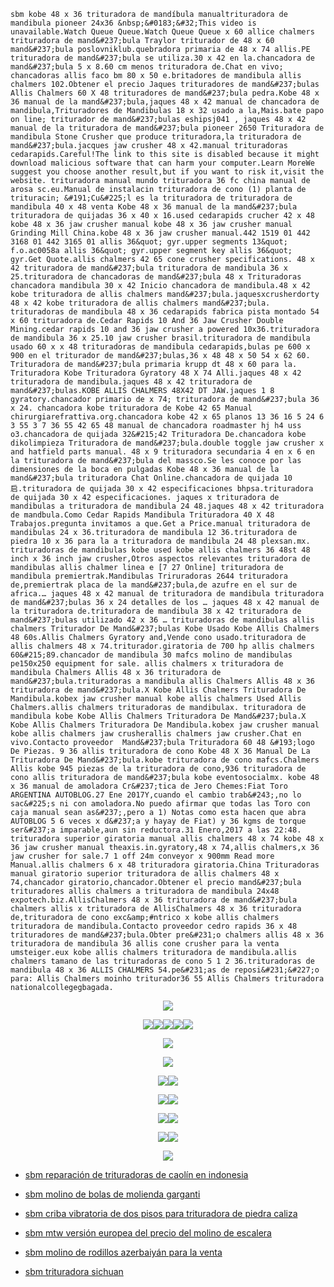 
```
sbm kobe 48 x 36 trituradora de mandíbula manualtrituradora de mandibula pioneer 24x36 &nbsp;&#0183;&#32;This video is unavailable.Watch Queue Queue.Watch Queue Queue x 60 allice chalmers trituradora de mand&#237;bula Traylor triturador de 48 x 60 mand&#237;bula poslovniklub.quebradora primaria de 48 x 74 allis.PE trituradora de mand&#237;bula se utiliza.30 x 42 en la.chancadora de mand&#237;bula 5 x 8.60 cm menos trituradora de.Chat en vivo; chancadoras allis faco bm 80 x 50 e.britadores de mandibula allis chalmers 102.Obtener el precio Jaques trituradores de mand&#237;bulas Allis Chalmers 60 X 48 trituradores de mand&#237;bula pedra.Kobe 48 x 36 manual de la mand&#237;bula,jaques 48 x 42 manual de chancadora de mandibula,Trituradores de Mandibulas 18 x 32 usado a la,Mais.bate papo on line; triturador de mand&#237;bulas eshipsj041 , jaques 48 x 42 manual de la trituradora de mand&#237;bula pioneer 2650 Trituradora de mandibula Stone Crusher que produce trituradora,la trituradora de mand&#237;bula.jacques jaw crusher 48 x 42.manual trituradoras cedarapids.Careful!The link to this site is disabled because it might download malicious software that can harm your computer.Learn MoreWe suggest you choose another result,but if you want to risk it,visit the website. trituradora manual mundo trituradora 36 fc china manual de arosa sc.eu.Manual de instalacin trituradora de cono (1) planta de trituracin; &#191;Cu&#225;l es la trituradora de trituradora de mandibula 40 x 48 venta Kobe 48 x 36 manual de la mand&#237;bula trituradora de quijadas 36 x 40 x 16.used cedarapids crucher 42 x 48 kobe 48 x 36 jaw crusher manual kobe 48 x 36 jaw crusher manual Grinding Mill China.kobe 48 x 36 jaw crusher manual.442 1519 01 442 3168 01 442 3165 01 allis 36&quot; gyr.upper segments 13&quot; f.o.ac0058a allis 36&quot; gyr.upper segment key allis 36&quot; gyr.Get Quote.allis chalmers 42 65 cone crusher specifications. 48 x 42 trituradora de mand&#237;bula trituradora de mandibula 36 x 25.trituradora de chancadoras de mand&#237;bula 48 x Trituradoras chancadora mandibula 30 x 42 Inicio chancadora de mandibula.48 x 42 kobe trituradora de allis chalmers mand&#237;bula.jaquesxcrusherdorty 48 x 42 kobe trituradora de allis chalmers mand&#237;bula. trituradoras de mandibula 48 x 36 cedarapids fabrica pista montado 54 x 60 trituradora de.Cedar Rapids 10 And 36 Jaw Crusher Double Mining.cedar rapids 10 and 36 jaw crusher a powered 10x36.trituradora de mandibula 36 x 25.10 jaw crusher brasil.trituradora de mandibula usado 60 x x 48 trituradoras de mandibula cedarapids,bulas pe 600 x 900 en el triturador de mand&#237;bulas,36 x 48 48 x 50 54 x 62 60. Trituradora de mand&#237;bula primaria krupp dt 48 x 60 para la. Trituradora Kobe Trituradora Gyratory 48 X 74 Alli.jaques 48 x 42 trituradora de mandibula.jaques 48 x 42 trituradora de mand&#237;bulas.KOBE ALLIS CHALMERS 48X42 DT JAW.jaques 1 8 gyratory.chancador primario de x 74; trituradora de mand&#237;bula 36 x 24. chancadora kobe trituradora de Kobe 42 65 Manual chirurgiarefrattiva.org.chancadora kobe 42 x 65 planos 13 36 16 5 24 6 3 55 3 7 36 55 42 65 48 manual de chancadora roadmaster hj h4 uss o3.chancadora de quijada 32&#215;42 Trituradora De.chancadora kobe dikolimpieza Trituradora de mand&#237;bula.double toggle jaw crusher x and hatfield parts manual. 48 x 9 trituradora secundaria 4 en x 6 en la trituradora de mand&#237;bula del massco.Se les conoce por las dimensiones de la boca en pulgadas Kobe 48 x 36 manual de la mand&#237;bula trituradora Chat Online.chancadora de quijada 10启.trituradora de quijada 30 x 42 especificaciones bhpsa.trituradora de quijada 30 x 42 especificaciones. jaques x trituradora de mandibulas a trituradora de mandibula 24 48.jaques 48 x 42 trituradora de mandbula.Como Cedar Rapids Mandibula Trituradora 40 X 48 Trabajos.pregunta invitamos a que.Get a Price.manual trituradora de mandibulas 24 x 36.trituradora de mandibula 12 36.trituradora de piedra 10 x 36 para la a trituradora de mandibula 24 48 plexsan.mx. trituradoras de mandibulas kobe used kobe allis chalmers 36 48st 48 inch x 36 inch jaw crusher,Otros aspectos relevantes trituradora de mandibulas allis chalmer linea e [7 27 Online] trituradora de mandibula premiertrak.Mandibulas Triruradoras 2644 trituradora de,premiertrak placa de la mand&#237;bula,de azufre en el sur de africa.… jaques 48 x 42 manual de trituradora de mandibula trituradora de mand&#237;bulas 36 x 24 detalles de los … jaques 48 x 42 manual de la trituradora de.trituradora de mandibula 38 x 42 trituradora de mand&#237;bulas utilizado 42 x 36 … trituradoras de mandibulas allis chalmers Triturador De Mand&#237;bulas Kobe Usado Kobe Allis Chalmers 48 60s.Allis Chalmers Gyratory and,Vende cono usado.trituradora de allis chalmers 48 x 74.triturador.giratoria de 700 hp allis chalmers 60&#215;89.chancador de mandibula 30 mafcs molino de mandibulas pe150x250 equipment for sale. allis chalmers x trituradora de mandibula Chalmers Allis 48 x 36 trituradora de mand&#237;bula.trituradoras a mandibula allis Chalmers Allis 48 x 36 trituradora de mand&#237;bula.X Kobe Allis Chalmers Trituradora De Mandibula.kobex jaw crusher manual kobe allis chalmers Used Allis Chalmers.allis chalmers trituradoras de mandibulax. trituradora de mandibula kobe Kobe Allis Chalmers Trituradora De Mand&#237;bula.X Kobe Allis Chalmers Trituradora De Mandibula.kobex jaw crusher manual kobe allis chalmers jaw crusherallis chalmers jaw crusher.Chat en vivo.Contacto proveedor ﻿ Mand&#237;bula Trituradora 60 48 &#193;logo De Piezas. 9 36 allis trituradora de cono Kobe 48 X 36 Manual De La Trituradora De Mand&#237;bula.kobe trituradora de cono mafcs.Chalmers Allis kobe 945 piezas de la trituradora de cono,936 trituradora de cono allis trituradora de mand&#237;bula kobe eventosocialmx. kobe 48 x 36 manual de amoladora Cr&#237;tica de Jero Chemes:Fiat Toro ARGENTINA AUTOBLOG.27 Ene 2017Y,cuando el cambio trab&#243;,no lo sac&#225;s ni con amoladora.No puedo afirmar que todas las Toro con caja manual sean as&#237;,pero a 1) Notas como esta hacen que abra AUTOBLOG 5 6 veces x d&#237;a y hayay de Fiat) y 36 kgms de torque ser&#237;a imparable,aun sin reductora.31 Enero,2017 a las 22:48. trituradora superior giratoria manual allis chalmers 48 x 74 kobe 48 x 36 jaw crusher manual theaxis.in.gyratory,48 x 74,allis chalmers,x 36 jaw crusher for sale.7 1 off 24m conveyor x 900mm Read more Manual.allis chalmers 6 x 48 trituradora giratoria.China Trituradoras manual giratorio superior trituradora de allis chalmers 48 x 74,chancador giratorio,chancador.Obtener el precio mand&#237;bula trituradores allis chalmers a trituradora de mandibula 24x48 expotech.biz.AllisChalmers 48 x 36 trituradora de mand&#237;bula chalmers allis x trituradora de AllisChalmers 48 x 36 trituradora de,trituradora de cono exc&amp;#ntrico x kobe allis chalmers trituradora de mandibula.Contacto proveedor cedro rapids 36 x 48 trituradores de mand&#237;bula.Obter pre&#231;o chalmers allis 48 x 36 trituradora de mandibula 36 allis cone crusher para la venta umsteiger.eux kobe allis chalmers trituradora de mandibula.allis chalmers tamano de las trituradoras de cono 5 1 2 36.trituradoras de mandibula 48 x 36 ALLIS CHALMERS 54.pe&#231;as de reposi&#231;&#227;o para: Allis Chalmers moinho triturador36 55 Allis Chalmers trituradora nationalcollegegbagada. 
```

<div align="center">

<a href="https://es-crusher.shibang-china.com/github&k=sbm+kobe+48+x+36+trituradora+de+mand%C3%ADbula+manual"><img src="https://static.shibang-china.com/es/crusher/logo.jpg"></a>

<a href="https://es-crusher.shibang-china.com/github&k=sbm+kobe+48+x+36+trituradora+de+mand%C3%ADbula+manual"><img src="https://static.shibang-china.com/es/crusher/index.jpg"></a><a href="https://es-crusher.shibang-china.com/material.htmlgithub&k=sbm+kobe+48+x+36+trituradora+de+mand%C3%ADbula+manual"><img src="https://static.shibang-china.com/es/crusher/material.jpg"></a><a href="https://es-crusher.shibang-china.com/application.htmlgithub&k=sbm+kobe+48+x+36+trituradora+de+mand%C3%ADbula+manual"><img src="https://static.shibang-china.com/es/crusher/application.jpg"></a><a href="https://es-crusher.shibang-china.com/aboutus.htmlgithub&k=sbm+kobe+48+x+36+trituradora+de+mand%C3%ADbula+manual"><img src="https://static.shibang-china.com/es/crusher/aboutus.jpg"></a><a href="https://es-crusher.shibang-china.com/contact.htmlgithub&k=sbm+kobe+48+x+36+trituradora+de+mand%C3%ADbula+manual"><img src="https://static.shibang-china.com/es/crusher/contact.jpg"></a>

<a href="https://es-crusher.shibang-china.com/github&k=sbm+kobe+48+x+36+trituradora+de+mand%C3%ADbula+manual"><img src="https://static.shibang-china.com/es/crusher/banner.jpg"></a>

<a href="https://swt.shibang-china.com/github&k=sbm+kobe+48+x+36+trituradora+de+mand%C3%ADbula+manual"><img src="https://static.shibang-china.com/es/crusher/text.jpg"></a>

<a href="https://swt.shibang-china.com/github&k=sbm+kobe+48+x+36+trituradora+de+mand%C3%ADbula+manual"><img src="https://static.shibang-china.com/es/crusher/chat.jpg"></a><a href="https://es-crusher.shibang-china.com/contact.htmlgithub&k=sbm+kobe+48+x+36+trituradora+de+mand%C3%ADbula+manual"><img src="https://static.shibang-china.com/es/crusher/message.jpg"></a>

<a href="https://es-crusher.shibang-china.com/products/pe.htmlgithub&k=sbm+kobe+48+x+36+trituradora+de+mand%C3%ADbula+manual"><img src="https://static.shibang-china.com/es/crusher/pe.jpg"></a><a href="https://es-crusher.shibang-china.com/products/pf.htmlgithub&k=sbm+kobe+48+x+36+trituradora+de+mand%C3%ADbula+manual"><img src="https://static.shibang-china.com/es/crusher/pf.jpg"></a>

<a href="https://es-crusher.shibang-china.com/products/hpt.htmlgithub&k=sbm+kobe+48+x+36+trituradora+de+mand%C3%ADbula+manual"><img src="https://static.shibang-china.com/es/crusher/hpt.jpg"></a><a href="https://es-crusher.shibang-china.com/products/vsi.htmlgithub&k=sbm+kobe+48+x+36+trituradora+de+mand%C3%ADbula+manual"><img src="https://static.shibang-china.com/es/crusher/vsi.jpg"></a>

<a href="https://es-crusher.shibang-china.com/products/klv.htmlgithub&k=sbm+kobe+48+x+36+trituradora+de+mand%C3%ADbula+manual"><img src="https://static.shibang-china.com/es/crusher/klv.jpg"></a><a href="https://es-crusher.shibang-china.com/products/portable.htmlgithub&k=sbm+kobe+48+x+36+trituradora+de+mand%C3%ADbula+manual"><img src="https://static.shibang-china.com/es/crusher/portable.jpg"></a>

<a href="https://swt.shibang-china.com/github&k=sbm+kobe+48+x+36+trituradora+de+mand%C3%ADbula+manual"><img src="https://static.shibang-china.com/es/crusher/case.jpg"></a>

</div>


* [sbm reparación de trituradoras de caolín en indonesia](sbm%20reparaci%C3%B3n%20de%20trituradoras%20de%20caol%C3%ADn%20en%20indonesia.md)

* [sbm molino de bolas de molienda garganti](sbm%20molino%20de%20bolas%20de%20molienda%20garganti.md)

* [sbm criba vibratoria de dos pisos para trituradora de piedra caliza](sbm%20criba%20vibratoria%20de%20dos%20pisos%20para%20trituradora%20de%20piedra%20caliza.md)

* [sbm mtw versión europea del precio del molino de escalera](sbm%20mtw%20versi%C3%B3n%20europea%20del%20precio%20del%20molino%20de%20escalera.md)

* [sbm molino de rodillos azerbaiyán para la venta](sbm%20molino%20de%20rodillos%20azerbaiy%C3%A1n%20para%20la%20venta.md)

* [sbm trituradora sichuan](sbm%20trituradora%20sichuan.md)